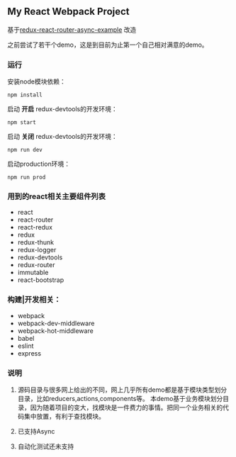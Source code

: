 ## My React Webpack Project

基于[redux-react-router-async-example](https://github.com/emmenko/redux-react-router-async-example) 改造

之前尝试了若干个demo，这是到目前为止第一个自己相对满意的demo。

### 运行
安装node模块依赖：
```
npm install
```
启动 **开启** redux-devtools的开发环境：
```
npm start
```

启动 **关闭** redux-devtools的开发环境：
```
npm run dev
```

启动production环境：
```
npm run prod
```

### 用到的react相关主要组件列表

* react
* react-router
* react-redux
* redux
* redux-thunk
* redux-logger
* redux-devtools
* redux-router
* immutable
* react-bootstrap

### 构建|开发相关：
* webpack
* webpack-dev-middleware
* webpack-hot-middleware
* babel
* eslint
* express

### 说明
1. 源码目录与很多网上给出的不同，网上几乎所有demo都是基于模块类型划分目录，比如reducers,actions,components等。
本demo基于业务模块划分目录，因为随着项目的变大，找模块是一件费力的事情。把同一个业务相关的代码集中放置，有利于查找模块。

2. 已支持Async

3. 自动化测试还未支持